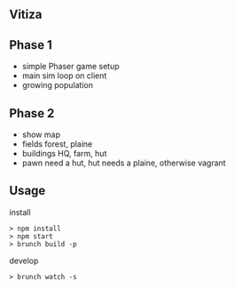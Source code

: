 Vitiza
------------------------

Phase 1
-------

* simple Phaser game setup
* main sim loop on client
* growing population

Phase 2
-------

* show map
* fields forest, plaine
* buildings HQ, farm, hut
* pawn need a hut, hut needs a plaine, otherwise vagrant

Usage
-----

install

```
> npm install
> npm start
> brunch build -p
```

develop

```
> brunch watch -s
```
